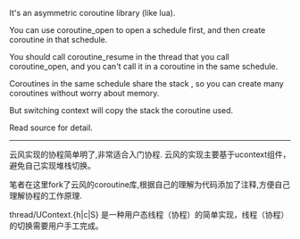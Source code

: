 It's an asymmetric coroutine library (like lua).

You can use coroutine_open to open a schedule first, and then create coroutine in that schedule. 

You should call coroutine_resume in the thread that you call coroutine_open, and you can't call it in a coroutine in the same schedule.

Coroutines in the same schedule share the stack , so you can create many coroutines without worry about memory.

But switching context will copy the stack the coroutine used.

Read source for detail.

------------------------------------------------------------------------------------------

云风实现的协程简单明了,非常适合入门协程. 云风的实现主要基于ucontext组件，避免自己实现堆栈切换。

笔者在这里fork了云风的coroutine库,根据自己的理解为代码添加了注释,方便自己理解协程的工作原理.

thread/UContext.{h|c|S} 是一种用户态线程（协程）的简单实现，线程（协程）的切换需要用户手工完成。  
